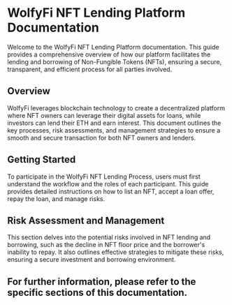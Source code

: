 # WolfyFi NFT Lending Platform Documentation

Welcome to the WolfyFi NFT Lending Platform documentation. This guide provides a comprehensive overview of how our platform facilitates the lending and borrowing of Non-Fungible Tokens (NFTs), ensuring a secure, transparent, and efficient process for all parties involved.

## Overview

WolfyFi leverages blockchain technology to create a decentralized platform where NFT owners can leverage their digital assets for loans, while investors can lend their ETH and earn interest. This document outlines the key processes, risk assessments, and management strategies to ensure a smooth and secure transaction for both NFT owners and lenders.

## Getting Started

To participate in the WolfyFi NFT Lending Process, users must first understand the workflow and the roles of each participant. This guide provides detailed instructions on how to list an NFT, accept a loan offer, repay the loan, and manage risks.

## Risk Assessment and Management

This section delves into the potential risks involved in NFT lending and borrowing, such as the decline in NFT floor price and the borrower's inability to repay. It also outlines effective strategies to mitigate these risks, ensuring a secure investment and borrowing environment.

## For further information, please refer to the specific sections of this documentation.
